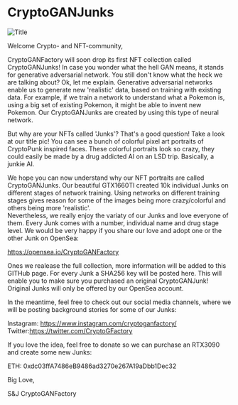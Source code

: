 # CryptoGANJunks
![Title](https://user-images.githubusercontent.com/97019499/148263641-2557271c-fcfe-4980-8e6f-e9e682f3ce55.png)

  
Welcome Crypto- and NFT-community,
  
CryptoGANFactory will soon drop its first NFT collection called CryptoGANJunks! In case you wonder what the hell GAN means, it stands for generative adversarial network. You still don't know what the heck we are talking about? Ok, let me explain. Generative adversarial networks enable us to generate new 'realistic' data, based on training with existing data. For example, if we train a network to understand what a Pokemon is, using a big set of existing Pokemon, it might be able to invent new Pokemon. Our CryptoGANJunks are created by using this type of neural network.  
  
But why are your NFTs called 'Junks'? That's a good question! Take a look at our title pic! You can see a bunch of colorful pixel art portraits of CryptoPunk inspired faces. These colorful portraits look so crazy, they could easily be made by a drug addicted AI on an LSD trip. Basically, a junkie AI.   
  
We hope you can now understand why our NFT portraits are called CryptoGANJunks. Our beautiful GTX1660TI created 10k individual Junks on different stages of network training. Using networks on different training stages gives reason for some of the images being more crazy/colorful and others being more 'realistic'.    
Nevertheless, we really enjoy the variaty of our Junks and love everyone of them. Every Junk comes with a number, individual name and drug stage level. We would be very happy if you share our love and adopt one or the other Junk on OpenSea:  
  
https://opensea.io/CryptoGANFactory  
  
Ones we realease the full collection, more information will be added to this GITHub page. For every Junk a SHA256 key will be posted here. This will enable you to make sure you purchased an original CryptoGANJunk! Original Junks will only be offered by our OpenSea account.

In the meantime, feel free to check out our social media channels, where we will be posting background stories for some of our Junks:  

Instagram: https://www.instagram.com/cryptoganfactory/
Twitter:https://twitter.com/CryptoGFactory

If you love the idea, feel free to donate so we can purchase an RTX3090 and create some new Junks:

ETH: 0xdc03ffA7486eB9486ad3270e267A19aDbb1Dec32

Big Love,

S&J
CryptoGANFactory

 
